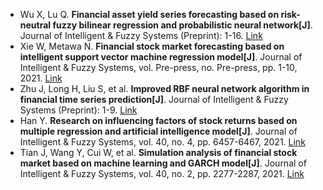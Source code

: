 * Wu X, Lu Q. <b>Financial asset yield series forecasting based on risk-neutral fuzzy bilinear regression and probabilistic neural network[J]</b>. Journal of Intelligent & Fuzzy Systems (Preprint): 1-16. [Link](https://content.iospress.com/articles/journal-of-intelligent-and-fuzzy-systems/ifs202927)
* Xie W, Metawa N. <b>Financial stock market forecasting based on intelligent support vector machine regression model[J]</b>. Journal of Intelligent & Fuzzy Systems, vol. Pre-press, no. Pre-press, pp. 1-10, 2021. [Link](https://content.iospress.com/articles/journal-of-intelligent-and-fuzzy-systems/ifs189839)
* Zhu J, Long H, Liu S, et al. <b>Improved RBF neural network algorithm in financial time series prediction[J]</b>. Journal of Intelligent & Fuzzy Systems (Preprint): 1-9. [Link](https://content.iospress.com/articles/journal-of-intelligent-and-fuzzy-systems/ifs219088)
* Han Y. <b>Research on influencing factors of stock returns based on multiple regression and artificial intelligence model[J]</b>. Journal of Intelligent & Fuzzy Systems, vol. 40, no. 4, pp. 6457-6467, 2021. [Link](https://content.iospress.com/articles/journal-of-intelligent-and-fuzzy-systems/ifs189485)
* Tian J, Wang Y, Cui W, et al. <b>Simulation analysis of financial stock market based on machine learning and GARCH model[J]</b>. Journal of Intelligent & Fuzzy Systems, vol. 40, no. 2, pp. 2277-2287, 2021. [Link](https://content.iospress.com/articles/journal-of-intelligent-and-fuzzy-systems/ifs189225)
